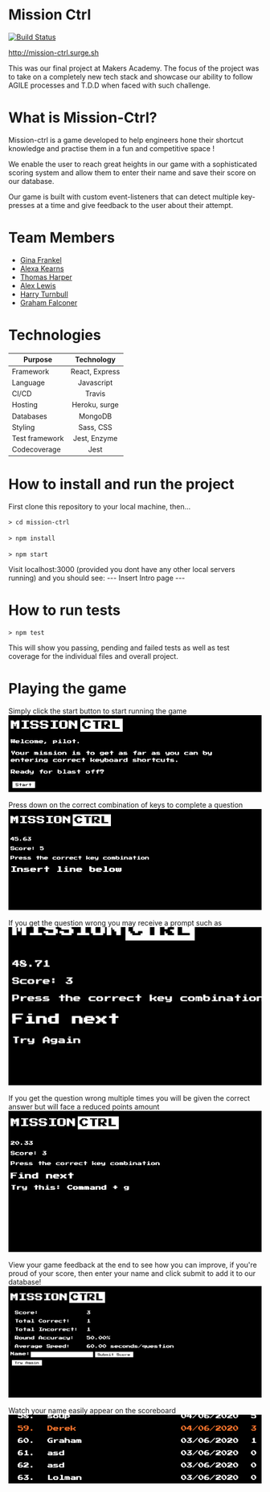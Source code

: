 # Mission Ctrl

[![Build Status](https://travis-ci.com/tommyrharper/mission-ctrl.svg?branch=master)](https://travis-ci.com/tommyrharper/mission-ctrl)

http://mission-ctrl.surge.sh

This was our final project at Makers Academy. The focus of the project was to take on a completely new tech stack and showcase our ability to follow AGILE processes and T.D.D when faced with such challenge.

# What is Mission-Ctrl?
Mission-ctrl is a game developed to help engineers hone their shortcut knowledge and practise them in a fun and competitive space ! 

We enable the user to reach great heights in our game with a sophisticated scoring system and allow them to enter their name and save their score on our database.

Our game is built with custom event-listeners that can detect multiple key-presses at a time and give feedback to the user about their attempt.


# Team Members
- [Gina Frankel](https://github.com/Gina-Frankel)
- [Alexa Kearns](https://github.com/alexakearns)
- [Thomas Harper](https://github.com/tommyrharper)
- [Alex Lewis](https://github.com/AlexLewis10)
- [Harry Turnbull](https://github.com/hturnbull93)
- [Graham Falconer](https://github.com/grahamfalconer)

# Technologies
| Purpose       | Technology     | 
| ------------- |:-------------: | 
| Framework     | React, Express |
| Language      | Javascript     | 
| CI/CD         | Travis         |
| Hosting       | Heroku, surge  |
| Databases     | MongoDB        |
| Styling      |   Sass, CSS     |
| Test framework| Jest, Enzyme   |
| Codecoverage  |    Jest        |


# How to install and run the project
First clone this repository to your local machine, then...

```
> cd mission-ctrl

> npm install

> npm start
```

Visit localhost:3000 (provided you dont have any other local servers running) and you should see:
--- Insert Intro page ---

# How to run tests

```
> npm test
```

This will show you passing, pending and failed tests as well as test coverage for the individual files and overall project.

# Playing the game
Simply click the start button to start running the game
![](readme_pictures/startScreen.png)

Press down on the correct combination of keys to complete a question
![](readme_pictures/exampleQuestion.png)

If you get the question wrong you may receive a prompt such as
![](readme_pictures/exampleQuestionFeedback.png)

If you get the question wrong multiple times you will be given the correct answer but will face a reduced points amount
![](readme_pictures/correctAnswer.png)

View your game feedback at the end to see how you can improve, if you're proud of your score, then enter your name and click submit to add it to our database!
![](readme_pictures/exampleScoreForm.png)

Watch your name easily appear on the scoreboard
![](readme_pictures/exampleScoreBoard.png)




